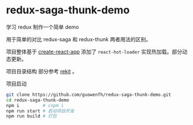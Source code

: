 # redux-saga-thunk-demo


学习 redux 制作一个简单 demo

用于简单的对比 redux-saga 和 redux-thunk 两者用法的区别。

项目整体基于 [create-react-app](https://github.com/facebookincubator/create-react-app) 添加了 `react-hot-loader` 实现热加载。部分动态更新。

项目目录结构 部分参考 [rekit](https://github.com/supnate/rekit) 。

项目启动


```sh
git clone https://github.com/guowenfh/redux-saga-thunk-demo.git
cd redux-saga-thunk-demo
npm i         # cnpm i
npm run start # 启动项目开发
npm run build # 打包
```
